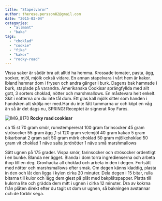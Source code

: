 ```yaml
---
title: "Stapelvaror"
author: therese.persson82@gmail.com
date: "2015-03-04"
categories:
  - "allmant"
  - "baka"
tags:
  - "choklad"
  - "cookie"
  - "fika"
  - "kakor"
  - "rocky-road"
---
```


Vissa saker är sådär bra att alltid ha hemma. Krossade tomater, pasta, ägg, socker, mjöl, mjölk också vidare. En annan stapelvara i vårt hem är kakor. Ibland hamnar dom i frysen och andra gånger i burk. Dagens bak hamnade i burk, staplade på varandra. Amerikanska Cookisar sprängfyllda med allt gott, 3 sorters choklad, nötter och marshmallows. En måstevara helt enkelt. Skit i nötterna om du inte tål dom. Ett glas kall mjölk sitter som handen i handsken att skölja ner med.Har du inte fått tummarna ur och köpt en våg än så är det dags nu, SPRING! Receptet är signerat Roy Fares.

![IMG_8170](/static/img/IMG_8170-1024x683.jpg)
**Rocky road cookisar**

ca 15 st 70 gram smör, rumstempererat 100 gram farinsocker 45 gram strösocker 55 gram ägg ,1 st 120 gram vetemjöl 40 gram kakao 5 gram bikarbonat 2 gram salt 50 gram mörk choklad 50 gram mjölkchoklad 50 gram vit choklad 1 näve salta jordnötter 1 näve små marshmallows

Sätt ugnen på 175 grader. Vispa smör, farinsocker och strösocker ordentligt i en bunke. Blanda ner ägget. Blanda i dom torra ingredienserna och arbeta ihop till en deg. Grovhacka all choklad och arbeta in den i degen. Fortsätt med nötter och marshsmallows efter smak. Om degen känns kladdig, plasta in den och låt den ligga i kylen cirka 20 minuter. Dela degen i 15 bitar, rulla bitarna till kulor och lägg dem glest på plåt med bakplåtspapper. Platta till kulorna lite och grädda dem mitt i ugnen i cirka 12 minuter. Dra av kokrna från plåten direkt efter du tagit ut dom ur ugnen, så bakningen avstannar och de förblir sega.
